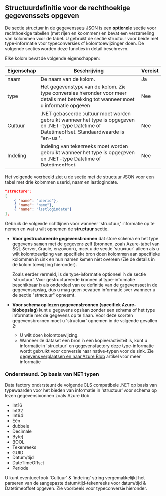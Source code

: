 ## <a name="specifying-structure-definition-for-rectangular-datasets"></a>Structuurdefinitie voor de rechthoekige gegevenssets opgeven
De sectie structuur in de gegevenssets JSON is een **optionele** sectie voor rechthoekige tabellen (met rijen en kolommen) en bevat een verzameling van kolommen voor de tabel. U gebruikt de sectie structuur voor beide met type-informatie voor typeconversies of kolomtoewijzingen doen. De volgende secties worden deze functies in detail beschreven. 

Elke kolom bevat de volgende eigenschappen:

| Eigenschap | Beschrijving | Vereist |
| --- | --- | --- |
| naam |De naam van de kolom. |Ja |
| type |Het gegevenstype van de kolom. Zie type conversies hieronder voor meer details met betrekking tot wanneer moet u informatie opgeven |Nee |
| Cultuur |.NET gebaseerde cultuur moet worden gebruikt wanneer het type is opgegeven en .NET-type Datetime of Datetimeoffset. Standaardwaarde is "en-us '. |Nee |
| Indeling |Indeling van tekenreeks moet worden gebruikt wanneer het type is opgegeven en .NET-type Datetime of Datetimeoffset. |Nee |

Het volgende voorbeeld ziet u de sectie met de structuur JSON voor een tabel met drie kolommen userid, naam en lastlogindate.

```json
"structure": 
[
    { "name": "userid"},
    { "name": "name"},
    { "name": "lastlogindate"}
],
```

Gebruik de volgende richtlijnen voor wanneer 'structuur,' informatie op te nemen en wat u wilt opnemen de **structuur** sectie.

* **Voor gestructureerde gegevensbronnen** dat store schema en het type gegevens samen met de gegevens zelf (bronnen, zoals Azure-tabel van SQL Server, Oracle, enzovoort), moet u de sectie 'structuur' alleen als u wilt kolomtoewijzing van specifieke bron doen kolommen aan specifieke kolommen in sink en hun namen komen niet overeen (Zie de details in de kolom toewijzing hieronder). 
  
    Zoals eerder vermeld, is de type-informatie optioneel in de sectie 'structuur'. Voor gestructureerde bronnen al type-informatie beschikbaar is als onderdeel van de definitie van de gegevensset in de gegevensopslag, dus u mag geen bevatten informatie over wanneer u de sectie "structuur" opneemt.
* **Voor schema op lezen gegevensbronnen (specifiek Azure-blobopslag)** kunt u gegevens opslaan zonder een schema of het type informatie met de gegevens op te slaan. Voor deze soorten gegevensbronnen moet u 'structuur' opnemen in de volgende gevallen 2:
  * U wilt doen kolomtoewijzing.
  * Wanneer de dataset een bron in een kopieeractiviteit is, kunt u informatie in 'structuur' en gegevensfactory deze type-informatie wordt gebruikt voor conversie naar native-typen voor de sink. Zie [gegevens verplaatsen en naar Azure Blob](../articles/data-factory/v1/data-factory-azure-blob-connector.md) artikel voor meer informatie.

### <a name="supported-net-based-types"></a>Ondersteund. Op basis van NET typen
Data factory ondersteunt de volgende CLS compatibele .NET op basis van typewaarden voor het bieden van informatie in 'structuur' voor schema op lezen gegevensbronnen zoals Azure blob.

* Int16
* Int32 
* Int64
* Één
* dubbele
* Decimale
* Byte]
* BOOL
* Tekenreeks 
* GUID
* Datum/tijd
* DateTimeOffset
* Periode 

U kunt eventueel ook 'Cultuur' & 'indeling' string vergemakkelijkt het parseren van de aangepaste datum/tijd-tekenreeks voor datum/tijd & Datetimeoffset opgeven. Zie voorbeeld voor typeconversie hieronder.


